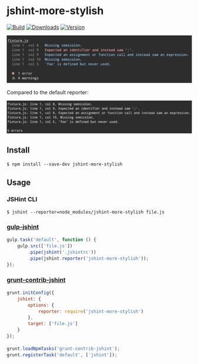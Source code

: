 # jshint-more-stylish

[![Build][1]][2] [![Downloads][7]][8] [![Version][9]][8]

[1]: https://travis-ci.org/catdad/jshint-more-stylish.svg?branch=master
[2]: https://travis-ci.org/catdad/jshint-more-stylish

[7]: https://img.shields.io/npm/dm/jshint-more-stylish.svg
[8]: https://www.npmjs.com/package/jshint-more-stylish
[9]: https://img.shields.io/npm/v/jshint-more-stylish.svg

![](assets/screenshot.png)

Compared to the default reporter:

![](assets/screenshot-default-reporter.png)

## Install

```
$ npm install --save-dev jshint-more-stylish
```

## Usage

### JSHint CLI

```
$ jshint --reporter=node_modules/jshint-more-stylish file.js
```

### [gulp-jshint](https://github.com/spalger/gulp-jshint)

```js
gulp.task('default', function () {
    gulp.src(['file.js'])
        .pipe(jshint('.jshintrc'))
        .pipe(jshint.reporter('jshint-more-stylish'));
});
```

### [grunt-contrib-jshint](https://github.com/gruntjs/grunt-contrib-jshint)

```js
grunt.initConfig({
    jshint: {
        options: {
            reporter: require('jshint-more-stylish')
        },
        target: ['file.js']
    }
});

grunt.loadNpmTasks('grunt-contrib-jshint');
grunt.registerTask('default', ['jshint']);
```
